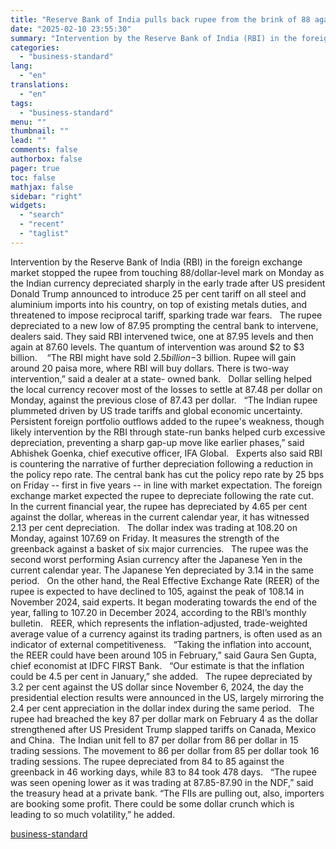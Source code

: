 ```yaml
---
title: "Reserve Bank of India pulls back rupee from the brink of 88 against dollar"
date: "2025-02-10 23:55:30"
summary: "Intervention by the Reserve Bank of India (RBI) in the foreign exchange market stopped the rupee from touching 88/dollar-level mark on Monday as the Indian currency depreciated sharply in the early trade after US president Donald Trump announced to introduce 25 per cent tariff on all steel and aluminium imports..."
categories:
  - "business-standard"
lang:
  - "en"
translations:
  - "en"
tags:
  - "business-standard"
menu: ""
thumbnail: ""
lead: ""
comments: false
authorbox: false
pager: true
toc: false
mathjax: false
sidebar: "right"
widgets:
  - "search"
  - "recent"
  - "taglist"
---
```


Intervention by the Reserve Bank of India (RBI) in the foreign exchange market stopped the rupee from touching 88/dollar-level mark on Monday as the Indian currency depreciated sharply in the early trade after US president Donald Trump announced to introduce 25 per cent tariff on all steel and aluminium imports into his country, on top of existing metals duties, and threatened to impose reciprocal tariff, sparking trade war fears.
 
The rupee depreciated to a new low of 87.95 prompting the central bank to intervene, dealers said. They said RBI intervened twice, one at 87.95 levels and then again at 87.60 levels. The quantum of intervention was around $2 to $3 billion. 
 
“The RBI might have sold $2.5 billion-$3 billion. Rupee will gain around 20 paisa more, where RBI will buy dollars. There is two-way intervention,” said a dealer at a state- owned bank.
 
Dollar selling helped the local currency recover most of the losses to settle at 87.48 per dollar on Monday, against the previous close of 87.43 per dollar.
 
“The Indian rupee plummeted driven by US trade tariffs and global economic uncertainty. Persistent foreign portfolio outflows added to the rupee's weakness, though likely intervention by the RBI through state-run banks helped curb excessive depreciation, preventing a sharp gap-up move like earlier phases,” said Abhishek Goenka, chief executive officer, IFA Global.
 
Experts also said RBI is countering the narrative of further depreciation following a reduction in the policy repo rate. The central bank has cut the policy repo rate by 25 bps on Friday -- first in five years -- in line with market expectation. The foreign exchange market expected the rupee to depreciate following the rate cut.
 
In the current financial year, the rupee has depreciated by 4.65 per cent against the dollar, whereas in the current calendar year, it has witnessed 2.13 per cent depreciation.
 
The dollar index was trading at 108.20 on Monday, against 107.69 on Friday. It measures the strength of the greenback against a basket of six major currencies.
 
The rupee was the second worst performing Asian currency after the Japanese Yen in the current calendar year. The Japanese Yen depreciated by 3.14 in the same period.
 
On the other hand, the Real Effective Exchange Rate (REER) of the rupee is expected to have declined to 105, against the peak of 108.14 in November 2024, said experts. It began moderating towards the end of the year, falling to 107.20 in December 2024, according to the RBI’s monthly bulletin.
 
REER, which represents the inflation-adjusted, trade-weighted average value of a currency against its trading partners, is often used as an indicator of external competitiveness.
 
“Taking the inflation into account, the REER could have been around 105 in February,” said Gaura Sen Gupta, chief economist at IDFC FIRST Bank.
 
“Our estimate is that the inflation could be 4.5 per cent in January,” she added.
 
The rupee depreciated by 3.2 per cent against the US dollar since November 6, 2024, the day the presidential election results were announced in the US, largely mirroring the 2.4 per cent appreciation in the dollar index during the same period.
 
The rupee had breached the key 87 per dollar mark on February 4 as the dollar strengthened after US President Trump slapped tariffs on Canada, Mexico and China.  The Indian unit fell to 87 per dollar from 86 per dollar in 15 trading sessions. The movement to 86 per dollar from 85 per dollar took 16 trading sessions. The rupee depreciated from 84 to 85 against the greenback in 46 working days, while 83 to 84 took 478 days.
 
“The rupee was seen opening lower as it was trading at 87.85-87.90 in the NDF,” said the treasury head at a private bank. “The FIIs are pulling out, also, importers are booking some profit. There could be some dollar crunch which is leading to so much volatility,” he added.

[business-standard](https://www.business-standard.com/finance/news/rbi-pulls-back-rupee-from-brink-of-88-per-dollar-125021001242_1.html)

